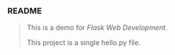 ### README
> This is a demo for <i>Flask Web Development</i>.
>
> This project is a single hello.py file.